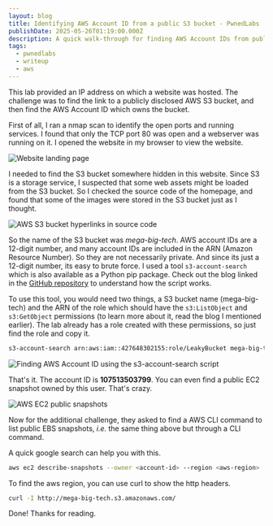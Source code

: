 ```yaml
---
layout: blog
title: Identifying AWS Account ID from a public S3 bucket - PwnedLabs
publishDate: 2025-05-26T01:19:00.000Z
description: A quick walk-through for finding AWS Account IDs from public AWS S3 buckets.
tags:
  - pwnedlabs
  - writeup
  - aws
---
```

This lab provided an IP address on which a website was hosted. The challenge was to find the link to a publicly disclosed AWS S3 bucket, and then find the AWS Account ID which owns the bucket.

First of all, I ran a nmap scan to identify the open ports and running services. I found that only the TCP port 80 was open and a webserver was running on it. I opened the website in my browser to view the website.

![Website landing page](/images/uploads/pasted-image-20250525223954.png)

I needed to find the S3 bucket somewhere hidden in this website. Since S3 is a storage service, I suspected that some web assets might be loaded from the S3 bucket. So I checked the source code of the homepage, and found that some of the images were stored in the S3 bucket just as I thought.

![AWS S3 bucket hyperlinks in source code](/images/uploads/pasted-image-20250525224349.png)

So the name of the S3 bucket was *mega-big-tech*. AWS account IDs are a 12-digit number, and many account IDs are included in the ARN (Amazon Resource Number). So they are not necessarily private. And since its just a 12-digit number, its easy to brute force. I used a tool `s3-account-search` which is also available as a Python pip package. Check out the blog linked in the [GitHub repository](https://github.com/WeAreCloudar/s3-account-search) to understand how the script works.

To use this tool, you would need two things, a S3 bucket name (mega-big-tech) and the ARN of the role which should have the `s3:ListObject` and `s3:GetObject` permissions (to learn more about it, read the blog I mentioned earlier). The lab already has a role created with these permissions, so just find the role and copy it.

```sh
s3-account-search arn:aws:iam::427648302155:role/LeakyBucket mega-big-tech
```

![Finding AWS Account ID using the s3-account-search script](/images/uploads/pasted-image-20250526011433.png)

That's it. The account ID is **107513503799**. You can even find a public EC2 snapshot owned by this user. That's crazy.

![AWS EC2 public snapshots](/images/uploads/screenshot-2025-05-25-000546.png)

Now for the additional challenge, they asked to find a AWS CLI command to list public EBS snapshots, *i.e.* the same thing above but through a CLI command.

A quick google search can help you with this.

```sh
aws ec2 describe-snapshots --owner <account-id> --region <aws-region>
```

To find the aws region, you can use curl to show the http headers.

```sh
curl -I http://mega-big-tech.s3.amazonaws.com/
```

Done!
Thanks for reading.
